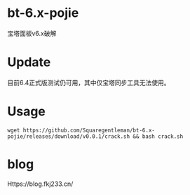 # bt-6.x-pojie
宝塔面板v6.x破解

# Update
目前6.4正式版测试仍可用，其中仅宝塔同步工具无法使用。

# Usage

`wget https://github.com/Squaregentleman/bt-6.x-pojie/releases/download/v0.0.1/crack.sh && bash crack.sh`


# blog

Https://blog.fkj233.cn/
